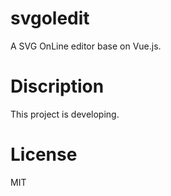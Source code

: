 svgoledit
================================

A SVG OnLine editor base on Vue.js.

# Discription

This project is developing.

# License

MIT
